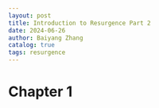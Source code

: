 ```yaml
---
layout: post
title: Introduction to Resurgence Part 2
date: 2024-06-26
author: Baiyang Zhang
catalog: true
tags: resurgence
---
```


# Chapter 1

